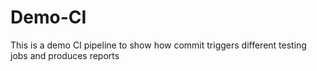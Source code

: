 # Demo-CI
This is a demo CI pipeline to show how commit triggers different testing jobs and produces reports
